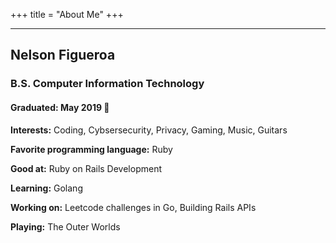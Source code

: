 +++
title = "About Me"
+++

---

## Nelson Figueroa
### B.S. Computer Information Technology
#### Graduated: May 2019 :tada:

**Interests:** Coding, Cybsersecurity, Privacy, Gaming, Music, Guitars

**Favorite programming language:** Ruby

**Good at:** Ruby on Rails Development

**Learning:** Golang

**Working on:** Leetcode challenges in Go, Building Rails APIs

**Playing:** The Outer Worlds